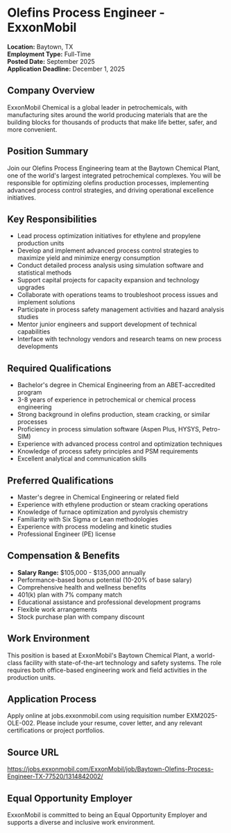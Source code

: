 # Olefins Process Engineer - ExxonMobil
**Location:** Baytown, TX  
**Employment Type:** Full-Time  
**Posted Date:** September 2025  
**Application Deadline:** December 1, 2025  

## Company Overview
ExxonMobil Chemical is a global leader in petrochemicals, with manufacturing sites around the world producing materials that are the building blocks for thousands of products that make life better, safer, and more convenient.

## Position Summary
Join our Olefins Process Engineering team at the Baytown Chemical Plant, one of the world's largest integrated petrochemical complexes. You will be responsible for optimizing olefins production processes, implementing advanced process control strategies, and driving operational excellence initiatives.

## Key Responsibilities
- Lead process optimization initiatives for ethylene and propylene production units
- Develop and implement advanced process control strategies to maximize yield and minimize energy consumption
- Conduct detailed process analysis using simulation software and statistical methods
- Support capital projects for capacity expansion and technology upgrades
- Collaborate with operations teams to troubleshoot process issues and implement solutions
- Participate in process safety management activities and hazard analysis studies
- Mentor junior engineers and support development of technical capabilities
- Interface with technology vendors and research teams on new process developments

## Required Qualifications
- Bachelor's degree in Chemical Engineering from an ABET-accredited program
- 3-8 years of experience in petrochemical or chemical process engineering
- Strong background in olefins production, steam cracking, or similar processes
- Proficiency in process simulation software (Aspen Plus, HYSYS, Petro-SIM)
- Experience with advanced process control and optimization techniques
- Knowledge of process safety principles and PSM requirements
- Excellent analytical and communication skills

## Preferred Qualifications
- Master's degree in Chemical Engineering or related field
- Experience with ethylene production or steam cracking operations
- Knowledge of furnace optimization and pyrolysis chemistry
- Familiarity with Six Sigma or Lean methodologies
- Experience with process modeling and kinetic studies
- Professional Engineer (PE) license

## Compensation & Benefits
- **Salary Range:** $105,000 - $135,000 annually
- Performance-based bonus potential (10-20% of base salary)
- Comprehensive health and wellness benefits
- 401(k) plan with 7% company match
- Educational assistance and professional development programs
- Flexible work arrangements
- Stock purchase plan with company discount

## Work Environment
This position is based at ExxonMobil's Baytown Chemical Plant, a world-class facility with state-of-the-art technology and safety systems. The role requires both office-based engineering work and field activities in the production units.

## Application Process
Apply online at jobs.exxonmobil.com using requisition number EXM2025-OLE-002. Please include your resume, cover letter, and any relevant certifications or project portfolios.

## Source URL
https://jobs.exxonmobil.com/ExxonMobil/job/Baytown-Olefins-Process-Engineer-TX-77520/1314842002/

## Equal Opportunity Employer
ExxonMobil is committed to being an Equal Opportunity Employer and supports a diverse and inclusive work environment.